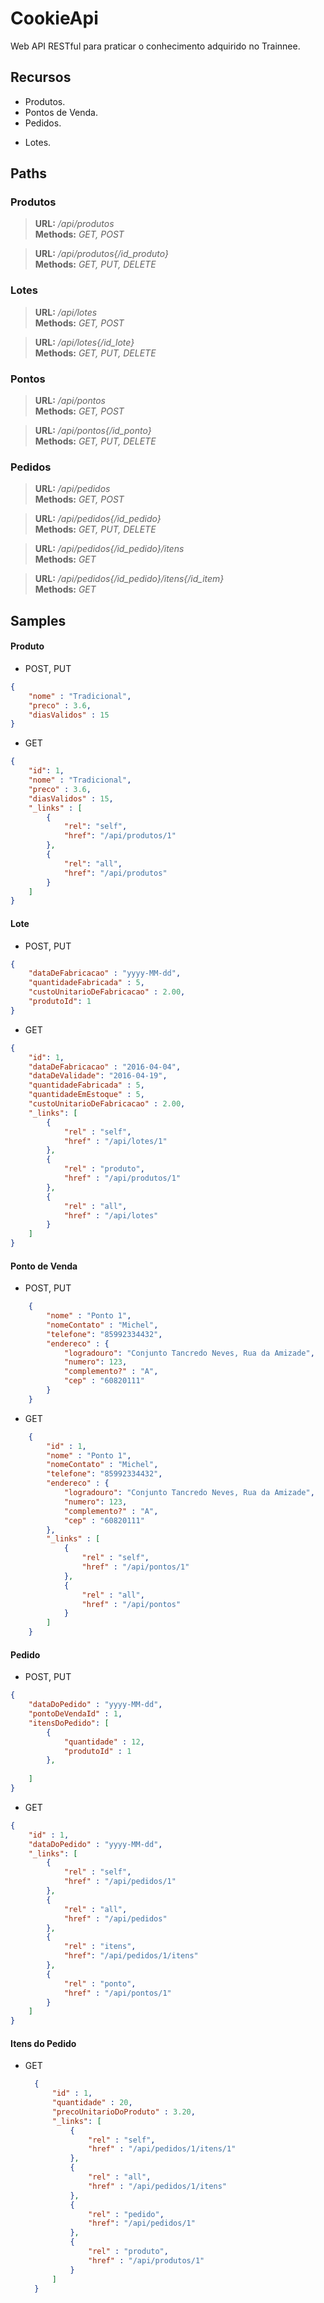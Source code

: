 # **CookieApi**
Web API RESTful para praticar o conhecimento adquirido no Trainnee.

## **Recursos**

+ Produtos.
+ Pontos de Venda.
+ Pedidos.
- Lotes.

## **Paths**

### Produtos
>**URL:** */api/produtos*  
>**Methods:** *GET, POST*

>**URL:** */api/produtos{/id_produto}*  
>**Methods:** *GET, PUT, DELETE*  

### Lotes
>**URL:** */api/lotes*  
>**Methods:** *GET, POST*  

>**URL:** */api/lotes{/id_lote}*  
>**Methods:** *GET, PUT, DELETE*  

### Pontos
>**URL:** */api/pontos*  
>**Methods:** *GET, POST*

>**URL:** */api/pontos{/id_ponto}*  
>**Methods:** *GET, PUT, DELETE*  

### Pedidos
>**URL:** */api/pedidos*  
>**Methods:** *GET, POST*

>**URL:** */api/pedidos{/id_pedido}*  
>**Methods:** *GET, PUT, DELETE*

>**URL:** */api/pedidos{/id_pedido}/itens*  
>**Methods:** *GET*

>**URL:** */api/pedidos{/id_pedido}/itens{/id_item}*  
>**Methods:** *GET*

 
## **Samples**

#### **Produto**

- POST, PUT
```json
{
	"nome" : "Tradicional",
    "preco" : 3.6,
    "diasValidos" : 15
}
```

 - GET
```json
{
	"id": 1,
	"nome" : "Tradicional",
    "preco" : 3.6,
    "diasValidos" : 15,
    "_links" : [
	    { 
		    "rel": "self",
		    "href": "/api/produtos/1"
		},
		{
			"rel": "all",
			"href": "/api/produtos"
		}
    ]
}
```

#### **Lote**
- POST, PUT
```json
{
	"dataDeFabricacao" : "yyyy-MM-dd",
	"quantidadeFabricada" : 5,
	"custoUnitarioDeFabricacao" : 2.00,
	"produtoId": 1
}
```

- GET

```json
{
	"id": 1,
	"dataDeFabricacao" : "2016-04-04",
	"dataDeValidade": "2016-04-19",
	"quantidadeFabricada" : 5,
	"quantidadeEmEstoque" : 5,
	"custoUnitarioDeFabricacao" : 2.00,
	"_links": [
		{
			"rel" : "self",
			"href" : "/api/lotes/1"
		},
		{
			"rel" : "produto",
			"href" : "/api/produtos/1"
		},
		{
			"rel" : "all",
			"href" : "/api/lotes"
		}
	]
}
```

#### **Ponto de Venda**

- POST, PUT
```json
	{
		"nome" : "Ponto 1",
		"nomeContato" : "Michel",
		"telefone": "85992334432",
		"endereco" : {
			"logradouro": "Conjunto Tancredo Neves, Rua da Amizade",
			"numero": 123,
			"complemento?" : "A",
			"cep" : "60820111" 
		}
	}
```

- GET
```json
	{
		"id" : 1,
		"nome" : "Ponto 1",
		"nomeContato" : "Michel",
		"telefone": "85992334432",
		"endereco" : {
			"logradouro": "Conjunto Tancredo Neves, Rua da Amizade",
			"numero": 123,
			"complemento?" : "A",
			"cep" : "60820111" 
		},
		"_links" : [
			{
				"rel" : "self",
				"href" : "/api/pontos/1" 
			},
			{
				"rel" : "all",
				"href" : "/api/pontos"
			}
		]
	}
```

#### **Pedido**

- POST, PUT
```json
{
	"dataDoPedido" : "yyyy-MM-dd",
	"pontoDeVendaId" : 1,
	"itensDoPedido": [
		{
			"quantidade" : 12,
			"produtoId" : 1 
		},
		
	]
}
```

- GET
```json
{
	"id" : 1,
	"dataDoPedido" : "yyyy-MM-dd",
	"_links": [
		{
			"rel" : "self",
			"href" : "/api/pedidos/1"
		},
		{
			"rel" : "all",
			"href" : "/api/pedidos"
		},
		{
			"rel" : "itens",
			"href": "/api/pedidos/1/itens"
		},
		{
			"rel" : "ponto",
			"href" : "/api/pontos/1"
		}
	]
}
```

#### **Itens do Pedido**

- GET

  ```json
	{
		"id" : 1,
		"quantidade" : 20,
		"precoUnitarioDoProduto" : 3.20,
		"_links": [
			{
				"rel" : "self",
				"href" : "/api/pedidos/1/itens/1"
			},
			{
				"rel" : "all",
				"href" : "/api/pedidos/1/itens"
			},
			{
				"rel" : "pedido",
				"href": "/api/pedidos/1"
			},
			{
				"rel" : "produto",
				"href" : "/api/produtos/1"
			}
	    ]
	}
  ```
